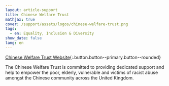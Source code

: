 ```yaml
---
layout: article-support
title: Chinese Welfare Trust
mathjax: true
cover: /support/assets/logos/chinese-welfare-trust.png
tags:
  - en: Equality, Inclusion & Diversity
show_date: false
lang: en
---
```


[Chinese Welfare Trust Website](https://www.chinesewelfaretrust.org.uk/){:.button.button--primary.button--rounded}

The Chinese Welfare Trust is committed to providing dedicated support and help to empower the poor, elderly, vulnerable and victims of racist abuse amongst the Chinese community across the United Kingdom.
